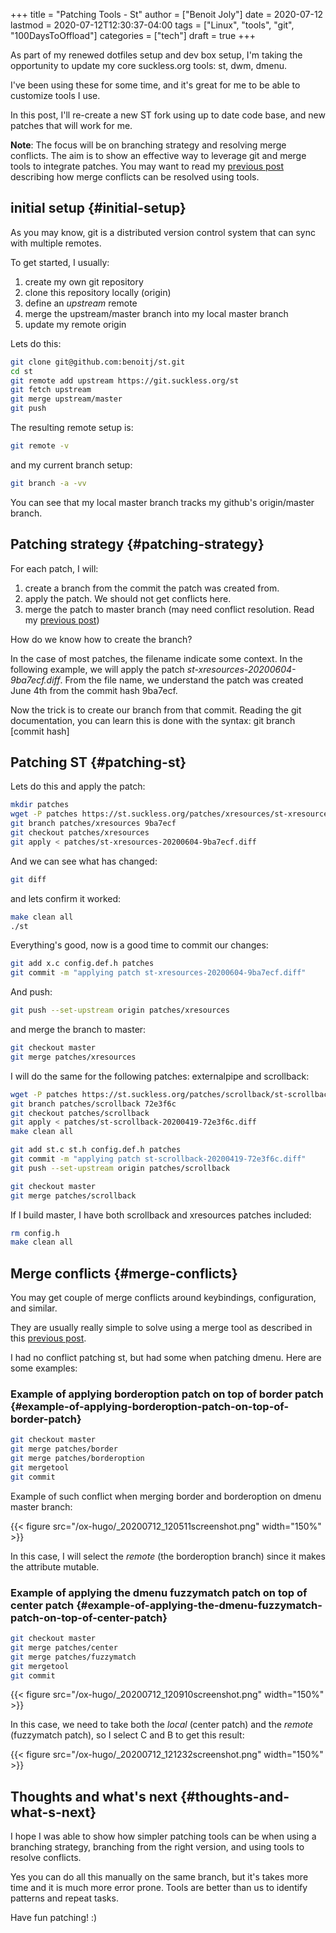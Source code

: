+++
title = "Patching Tools - St"
author = ["Benoit Joly"]
date = 2020-07-12
lastmod = 2020-07-12T12:30:37-04:00
tags = ["Linux", "tools", "git", "100DaysToOffload"]
categories = ["tech"]
draft = true
+++

As part of my renewed dotfiles setup and dev box setup, I'm taking the opportunity to update my core suckless.org tools: st, dwm, dmenu.

I've been using these for some time, and it's great for me to be able to customize tools I use.

In this post, I'll re-create a new ST fork using up to date code base, and new patches that will work for me.

**Note**: The focus will be on branching strategy and resolving merge conflicts. The aim is to show an effective way to leverage git and merge tools to integrate patches. You may want to read my [previous post](https://blog.benoitj.ca/2020-06-28-git-merge-conflicts/) describing how merge conflicts can be resolved using tools.


## initial setup {#initial-setup}

As you may know, git is a distributed version control system that can sync with multiple remotes.

To get started, I usually:

1.  create my own git repository
2.  clone this repository locally (origin)
3.  define an _upstream_ remote
4.  merge the upstream/master branch into my local master branch
5.  update my remote origin

Lets do this:

```bash
git clone git@github.com:benoitj/st.git
cd st
git remote add upstream https://git.suckless.org/st
git fetch upstream
git merge upstream/master
git push
```

The resulting remote setup is:

```bash
git remote -v
```

and my current branch setup:

```bash
git branch -a -vv
```

You can see that my local master branch tracks my github's origin/master branch.


## Patching strategy {#patching-strategy}

For each patch, I will:

1.  create a branch from the commit the patch was created from.
2.  apply the patch. We should not get conflicts here.
3.  merge the patch to master branch (may need conflict resolution. Read my [previous post](https://blog.benoitj.ca/2020-06-28-git-merge-conflicts/))

How do we know how to create the branch?

In the case of most patches, the filename indicate some context. In the following example, we will apply the patch _st-xresources-20200604-9ba7ecf.diff_. From  the file name, we understand the patch was created June 4th from the commit hash 9ba7ecf.

Now the trick is to create our branch from that commit. Reading the git documentation, you can learn this is done with the syntax: git branch <branch name> [commit hash]


## Patching ST {#patching-st}

Lets do this and apply the patch:

```bash
mkdir patches
wget -P patches https://st.suckless.org/patches/xresources/st-xresources-20200604-9ba7ecf.diff
git branch patches/xresources 9ba7ecf
git checkout patches/xresources
git apply < patches/st-xresources-20200604-9ba7ecf.diff
```

And we can see what has changed:

```bash
git diff
```

and lets confirm it worked:

```bash
make clean all
./st
```

Everything's good, now is a good time to commit our changes:

```bash
git add x.c config.def.h patches
git commit -m "applying patch st-xresources-20200604-9ba7ecf.diff"
```

And push:

```bash
git push --set-upstream origin patches/xresources
```

and merge the branch to master:

```bash
git checkout master
git merge patches/xresources
```

I will do the same for the following patches: externalpipe and scrollback:

```bash
wget -P patches https://st.suckless.org/patches/scrollback/st-scrollback-20200419-72e3f6c.diff
git branch patches/scrollback 72e3f6c
git checkout patches/scrollback
git apply < patches/st-scrollback-20200419-72e3f6c.diff
make clean all
```

```bash
git add st.c st.h config.def.h patches
git commit -m "applying patch st-scrollback-20200419-72e3f6c.diff"
git push --set-upstream origin patches/scrollback
```

```bash
git checkout master
git merge patches/scrollback
```

If I build master, I have both scrollback and xresources patches included:

```bash
rm config.h
make clean all
```


## Merge conflicts {#merge-conflicts}

You may get couple of merge conflicts around keybindings, configuration, and similar.

They are usually really simple to solve using a merge tool as described in this [previous post](https://blog.benoitj.ca/2020-06-28-git-merge-conflicts/).

I had no conflict patching st, but had some when patching dmenu. Here are some examples:


### Example of applying borderoption patch on top of border patch {#example-of-applying-borderoption-patch-on-top-of-border-patch}

```bash
git checkout master
git merge patches/border
git merge patches/borderoption
git mergetool
git commit
```

Example of such conflict when merging border and borderoption on dmenu master branch:

{{< figure src="/ox-hugo/_20200712_120511screenshot.png" width="150%" >}}

In this case, I will select the _remote_ (the borderoption branch) since it makes the attribute mutable.


### Example of applying the dmenu fuzzymatch patch on top of center patch {#example-of-applying-the-dmenu-fuzzymatch-patch-on-top-of-center-patch}

```bash
git checkout master
git merge patches/center
git merge patches/fuzzymatch
git mergetool
git commit
```

{{< figure src="/ox-hugo/_20200712_120910screenshot.png" width="150%" >}}

In this case, we need to take both the _local_ (center patch) and the _remote_ (fuzzymatch patch), so I select C and B to get this result:

{{< figure src="/ox-hugo/_20200712_121232screenshot.png" width="150%" >}}


## Thoughts and what's next {#thoughts-and-what-s-next}

I hope I was able to show how simpler patching tools can be when using a branching strategy, branching from the right version, and using tools to resolve conflicts.

Yes you can do all this manually on the same branch, but it's takes more time and it is much more error prone. Tools are better than us to identify patterns and repeat tasks.

Have fun patching! :)

<!--more-->
